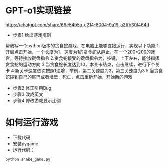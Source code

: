 # GPT-o1实现链接

https://chatgpt.com/share/66e54b5a-c214-8004-9a19-a2ffb30f464d
- 步骤1 给出游戏规则

帮我写一个python版本的贪食蛇游戏，在电脑上能够直接运行，实现以下功能
1.开局点击开始，一个长度为1，速度为1的贪食蛇从静止，在一个200*200的迷宫，等待接收键盘指令
2.贪食蛇接受的键盘指令为，按键，上下左右，能够指挥贪食蛇的运动方向
3.当贪食蛇长度达到10，本关卡结束，点击继续，进行下个关卡
4.新关卡速度依次按照1递增，举例，第二关速度为2，第三关速度为3
5.当贪食蛇碰到自己的尾巴或者墙壁，死亡，点击重新开始，开始新的游戏

- 步骤2 修正引用Bug
- 步骤3 改成英文
- 步骤4 修改游戏显示比例

# 如何运行游戏

- 下载代码
- 安装pygame
- 运行代码： 
```
python snake_game.py
```



